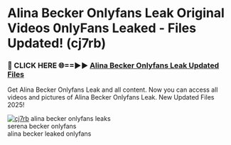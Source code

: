 # Alina Becker Onlyfans Leak Original Videos 0nlyFans Leaked - Files Updated! (cj7rb)

<h3>🔴 CLICK HERE 🌐==►► <a href="https://tinyurl.com/x26r9saj" rel="nofollow">Alina Becker Onlyfans Leak Updated Files</a></h3>

Get Alina Becker Onlyfans Leak and all content. Now you can access all videos and pictures of Alina Becker Onlyfans Leak. New Updated Files 2025!

[![cj7rb](https://i.imgur.com/LkgZPqh.gif)](https://tinyurl.com/x26r9saj)
alina becker onlyfans leaks<br>
serena becker onlyfans<br>
alina becker leaked onlyfans